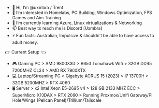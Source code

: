 - 👋 Hi, I’m @uxmbra / Trent
- 👀 I’m interested in Homelabs, PC Building, Windows Optimization, FPS Games and Aim Training
- 🌱 I’m currently learning Azure, Linux virtualizations & Networking
- 📫 Best way to reach me is Discord [Uxmbra]
- ⚡ Fun facts: Australian, Impulsive & shouldn't be able to have access to adult money.

👉 Current Setup 👈

- 🎮 Gaming PC > AMD 9800X3D > B650 Tomahawk Wifi > 32GB DDR5 7200MHZ CL34 > AMD RX 7900XTX
- 💻 Laptop/Streaming PC > Gigabyte AORUS 15 (2023) > i7 13700H > 32GB 5200MHZ > RTX 4060
- 🖥️ Server > x2 Intel Xeon E5-2695 v4 > 128 GB 2133 MHZ ECC > SuperMicro X10DAX > RTX 2060 > Running Proxmox/Unifi Gateway/Pi Hole/Wings (Pelican Panel)/Trillium/Tailscale

<!---
uxmbra/uxmbra is a ✨ special ✨ repository because its `README.md` (this file) appears on your GitHub profile.
You can click the Preview link to take a look at your changes.
--->
